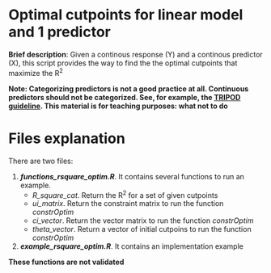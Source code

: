 # Optimal cutpoints for linear model and 1 predictor

**Brief description**: Given a continous response (Y) and a continous predictor (X), this script provides the way to find the the optimal cutpoints that maximize the R<sup>2</sup>

**Note: Categorizing predictors is not a good practice at all. Continuous predictors should not be categorized. See, for example, the [TRIPOD guideline](https://annals.org/aim/fullarticle/2088542/transparent-reporting-multivariable-prediction-model-individual-prognosis-diagnosis-tripod-explanation). This material is for teaching purposes: what not to do**

# Files explanation

There are two files:

1. _**functions_rsquare_optim.R**_. It contains several functions to run an example.
    - *R_square_cat*. Return the R<sup>2</sup> for a set of given cutpoints
    - *ui_matrix*. Return the constraint matrix to run the function *constrOptim*
    - *ci_vector*. Return the vector matrix to run the function *constrOptim*
    - *theta_vector*. Return a vector of initial cutpoins to run the function *constrOptim*
2. _**example_rsquare_optim.R**_. It contains an implementation example


**These functions are not validated**
